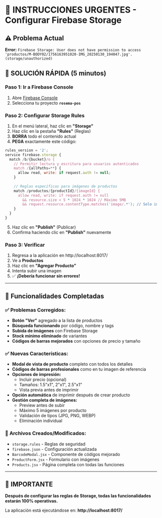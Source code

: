 # 🔧 INSTRUCCIONES URGENTES - Configurar Firebase Storage

## ⚠️ Problema Actual
**Error:** `Firebase Storage: User does not have permission to access 'productos/M-BODY02/1756163951020-IMG_20250130_194047.jpg'. (storage/unauthorized)`

## 🚀 SOLUCIÓN RÁPIDA (5 minutos)

### Paso 1: Ir a Firebase Console
1. Abre [Firebase Console](https://console.firebase.google.com/)
2. Selecciona tu proyecto **`rosema-pos`**

### Paso 2: Configurar Storage Rules
1. En el menú lateral, haz clic en **"Storage"**
2. Haz clic en la pestaña **"Rules"** (Reglas)
3. **BORRA** todo el contenido actual
4. **PEGA** exactamente este código:

```javascript
rules_version = '2';
service firebase.storage {
  match /b/{bucket}/o {
    // Permitir lectura y escritura para usuarios autenticados
    match /{allPaths=**} {
      allow read, write: if request.auth != null;
    }
    
    // Reglas específicas para imágenes de productos
    match /productos/{productId}/{imageId} {
      allow read, write: if request.auth != null
        && resource.size < 5 * 1024 * 1024 // Máximo 5MB
        && request.resource.contentType.matches('image/.*'); // Solo imágenes
    }
  }
}
```

5. Haz clic en **"Publish"** (Publicar)
6. Confirma haciendo clic en **"Publish"** nuevamente

### Paso 3: Verificar
1. Regresa a la aplicación en http://localhost:8017/
2. Ve a **Productos**
3. Haz clic en **"Agregar Producto"**
4. Intenta subir una imagen
5. ✅ **¡Debería funcionar sin errores!**

---

## 🎯 Funcionalidades Completadas

### ✅ **Problemas Corregidos:**
- **Botón "Ver"** agregado a la lista de productos
- **Búsqueda funcionando** por código, nombre y tags
- **Subida de imágenes** con Firebase Storage
- **Stock mínimo eliminado** de variantes
- **Códigos de barras mejorados** con opciones de precio y tamaño

### ✅ **Nuevas Características:**
- **Modal de vista de producto** completo con todos los detalles
- **Códigos de barras profesionales** como en tu imagen de referencia
- **Opciones de impresión:**
  - Incluir precio (opcional)
  - Tamaños: 1.5"x1", 2"x1", 2.5"x1"
  - Vista previa antes de imprimir
- **Opción automática** de imprimir después de crear producto
- **Gestión completa de imágenes:**
  - Preview antes de subir
  - Máximo 5 imágenes por producto
  - Validación de tipos (JPG, PNG, WEBP)
  - Eliminación individual

### 🔧 **Archivos Creados/Modificados:**
- `storage.rules` - Reglas de seguridad
- `firebase.json` - Configuración actualizada
- `BarcodeModal.jsx` - Componente de códigos mejorado
- `ProductForm.jsx` - Formulario con imágenes
- `Products.jsx` - Página completa con todas las funciones

---

## 🚨 **IMPORTANTE**
**Después de configurar las reglas de Storage, todas las funcionalidades estarán 100% operativas.**

La aplicación está ejecutándose en: **http://localhost:8017/**
